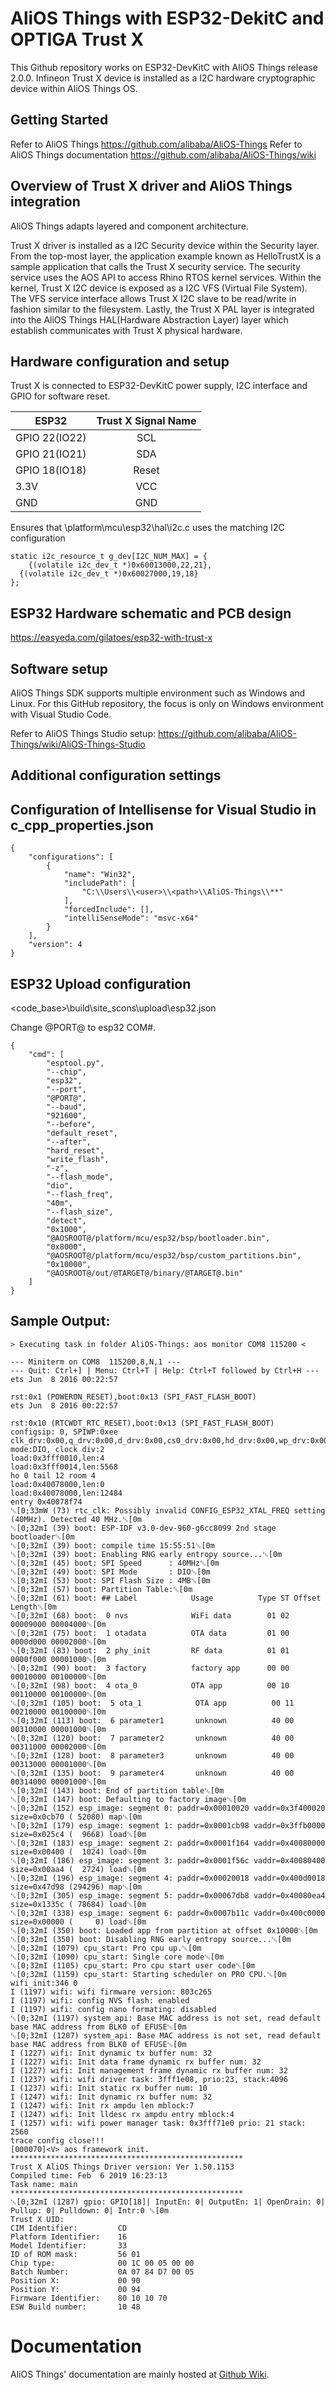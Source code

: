 # AliOS Things with ESP32-DekitC and OPTIGA Trust X

This Github repository works on ESP32-DevKitC with AliOS Things release 2.0.0. Infineon Trust X device is installed as a I2C hardware cryptographic device within AliOS Things OS.

## Getting Started

Refer to AliOS Things https://github.com/alibaba/AliOS-Things
Refer to AliOS Things documentation https://github.com/alibaba/AliOS-Things/wiki

## Overview of Trust X driver and AliOS Things integration

AliOS Things adapts layered and component architecture.

Trust X driver is installed as a I2C Security device within the Security layer.
From the top-most layer, the application example known as HelloTrustX is a sample application that calls the Trust X security service. The security service uses the AOS API to access Rhino RTOS kernel services. Within the kernel, Trust X I2C device is exposed as a I2C VFS (Virtual File System). The VFS service interface allows Trust X I2C slave to be read/write in fashion similar to the filesystem. Lastly, the Trust X PAL layer is integrated into the AliOS Things HAL(Hardware Abstraction Layer) layer which establish communicates with Trust X physical hardware.   

## Hardware configuration and setup

Trust X is connected to ESP32-DevKitC power supply, I2C interface and GPIO for software reset.

|ESP32 | Trust X Signal Name|
|---|:---:|
|GPIO 22(IO22) | SCL |
|GPIO 21(IO21) | SDA |
|GPIO 18(IO18)| Reset |
|3.3V | VCC |
|GND | GND |

Ensures that <AliOS-Things>\platform\mcu\esp32\hal\i2c.c uses the matching I2C configuration
```
static i2c_resource_t g_dev[I2C_NUM_MAX] = {
	{(volatile i2c_dev_t *)0x60013000,22,21},
  {(volatile i2c_dev_t *)0x60027000,19,18}
};
```

## ESP32 Hardware schematic and PCB design
https://easyeda.com/gilatoes/esp32-with-trust-x

## Software setup

AliOS Things SDK supports multiple environment such as Windows and Linux. For this GitHub repository, the focus is only on Windows environment with Visual Studio Code.

Refer to AliOS Things Studio setup:
https://github.com/alibaba/AliOS-Things/wiki/AliOS-Things-Studio

## Additional configuration settings
## Configuration of Intellisense for Visual Studio in c_cpp_properties.json
```
{
    "configurations": [
        {
            "name": "Win32",
            "includePath": [
                "C:\\Users\\<user>\\<path>\\AliOS-Things\\**"
            ],
            "forcedInclude": [],
            "intelliSenseMode": "msvc-x64"
        }
    ],
    "version": 4
}
```


## ESP32 Upload configuration
<code_base>\build\site_scons\upload\esp32.json

Change @PORT@ to esp32 COM#.

```
{
    "cmd": [
        "esptool.py",
        "--chip",
        "esp32",
        "--port",
        "@PORT@",
        "--baud",
        "921600",
        "--before",
        "default_reset",
        "--after",
        "hard_reset",
        "write_flash",
        "-z",
        "--flash_mode",
        "dio",
        "--flash_freq",
        "40m",
        "--flash_size",
        "detect",
        "0x1000",
        "@AOSROOT@/platform/mcu/esp32/bsp/bootloader.bin",
        "0x8000",
        "@AOSROOT@/platform/mcu/esp32/bsp/custom_partitions.bin",
        "0x10000",
        "@AOSROOT@/out/@TARGET@/binary/@TARGET@.bin"
    ]
}
```

## Sample Output:
```
> Executing task in folder AliOS-Things: aos monitor COM8 115200 <

--- Miniterm on COM8  115200,8,N,1 ---
--- Quit: Ctrl+] | Menu: Ctrl+T | Help: Ctrl+T followed by Ctrl+H ---
ets Jun  8 2016 00:22:57

rst:0x1 (POWERON_RESET),boot:0x13 (SPI_FAST_FLASH_BOOT)
ets Jun  8 2016 00:22:57

rst:0x10 (RTCWDT_RTC_RESET),boot:0x13 (SPI_FAST_FLASH_BOOT)
configsip: 0, SPIWP:0xee
clk_drv:0x00,q_drv:0x00,d_drv:0x00,cs0_drv:0x00,hd_drv:0x00,wp_drv:0x00
mode:DIO, clock div:2
load:0x3fff0010,len:4
load:0x3fff0014,len:5568
ho 0 tail 12 room 4
load:0x40078000,len:0
load:0x40078000,len:12484
entry 0x40078f74
␛[0;33mW (73) rtc_clk: Possibly invalid CONFIG_ESP32_XTAL_FREQ setting (40MHz). Detected 40 MHz.␛[0m
␛[0;32mI (39) boot: ESP-IDF v3.0-dev-960-g6cc8099 2nd stage bootloader␛[0m
␛[0;32mI (39) boot: compile time 15:55:51␛[0m
␛[0;32mI (39) boot: Enabling RNG early entropy source...␛[0m
␛[0;32mI (45) boot: SPI Speed      : 40MHz␛[0m
␛[0;32mI (49) boot: SPI Mode       : DIO␛[0m
␛[0;32mI (53) boot: SPI Flash Size : 4MB␛[0m
␛[0;32mI (57) boot: Partition Table:␛[0m
␛[0;32mI (61) boot: ## Label            Usage          Type ST Offset   Length␛[0m
␛[0;32mI (68) boot:  0 nvs              WiFi data        01 02 00009000 00004000␛[0m
␛[0;32mI (75) boot:  1 otadata          OTA data         01 00 0000d000 00002000␛[0m
␛[0;32mI (83) boot:  2 phy_init         RF data          01 01 0000f000 00001000␛[0m
␛[0;32mI (90) boot:  3 factory          factory app      00 00 00010000 00100000␛[0m
␛[0;32mI (98) boot:  4 ota_0            OTA app          00 10 00110000 00100000␛[0m
␛[0;32mI (105) boot:  5 ota_1            OTA app          00 11 00210000 00100000␛[0m
␛[0;32mI (113) boot:  6 parameter1       unknown          40 00 00310000 00001000␛[0m
␛[0;32mI (120) boot:  7 parameter2       unknown          40 00 00311000 00002000␛[0m
␛[0;32mI (128) boot:  8 parameter3       unknown          40 00 00313000 00001000␛[0m
␛[0;32mI (135) boot:  9 parameter4       unknown          40 00 00314000 00001000␛[0m
␛[0;32mI (143) boot: End of partition table␛[0m
␛[0;32mI (147) boot: Defaulting to factory image␛[0m
␛[0;32mI (152) esp_image: segment 0: paddr=0x00010020 vaddr=0x3f400020 size=0x0cb70 ( 52080) map␛[0m
␛[0;32mI (179) esp_image: segment 1: paddr=0x0001cb98 vaddr=0x3ffb0000 size=0x025c4 (  9668) load␛[0m
␛[0;32mI (183) esp_image: segment 2: paddr=0x0001f164 vaddr=0x40080000 size=0x00400 (  1024) load␛[0m
␛[0;32mI (186) esp_image: segment 3: paddr=0x0001f56c vaddr=0x40080400 size=0x00aa4 (  2724) load␛[0m
␛[0;32mI (196) esp_image: segment 4: paddr=0x00020018 vaddr=0x400d0018 size=0x47d98 (294296) map␛[0m
␛[0;32mI (305) esp_image: segment 5: paddr=0x00067db8 vaddr=0x40080ea4 size=0x1335c ( 78684) load␛[0m
␛[0;32mI (338) esp_image: segment 6: paddr=0x0007b11c vaddr=0x400c0000 size=0x00000 (     0) load␛[0m
␛[0;32mI (350) boot: Loaded app from partition at offset 0x10000␛[0m
␛[0;32mI (350) boot: Disabling RNG early entropy source...␛[0m
␛[0;32mI (1079) cpu_start: Pro cpu up.␛[0m
␛[0;32mI (1090) cpu_start: Single core mode␛[0m
␛[0;32mI (1105) cpu_start: Pro cpu start user code␛[0m
␛[0;32mI (1159) cpu_start: Starting scheduler on PRO CPU.␛[0m
wifi_init:346 0
I (1197) wifi: wifi firmware version: 803c265
I (1197) wifi: config NVS flash: enabled
I (1197) wifi: config nano formating: disabled
␛[0;32mI (1197) system_api: Base MAC address is not set, read default base MAC address from BLK0 of EFUSE␛[0m
␛[0;32mI (1207) system_api: Base MAC address is not set, read default base MAC address from BLK0 of EFUSE␛[0m
I (1227) wifi: Init dynamic tx buffer num: 32
I (1227) wifi: Init data frame dynamic rx buffer num: 32
I (1227) wifi: Init management frame dynamic rx buffer num: 32
I (1237) wifi: wifi driver task: 3fff1e08, prio:23, stack:4096
I (1237) wifi: Init static rx buffer num: 10
I (1247) wifi: Init dynamic rx buffer num: 32
I (1247) wifi: Init rx ampdu len mblock:7
I (1247) wifi: Init lldesc rx ampdu entry mblock:4
I (1257) wifi: wifi power manager task: 0x3fff71e0 prio: 21 stack: 2560
trace config close!!!
[000070]<V> aos framework init.
****************************************************
Trust X AliOS Things Driver version: Ver 1.50.1153
Compiled time: Feb  6 2019 16:23:13
Task name: main
****************************************************
␛[0;32mI (1287) gpio: GPIO[18]| InputEn: 0| OutputEn: 1| OpenDrain: 0| Pullup: 0| Pulldown: 0| Intr:0 ␛[0m
Trust X UID:
CIM Identifier:         CD
Platform Identifier:    16
Model Identifier:       33
ID of ROM mask:         56 01
Chip type:              00 1C 00 05 00 00
Batch Number:           0A 07 84 D7 00 05
Position X:             00 90
Position Y:             00 94
Firmware Identifier:    80 10 10 70
ESW Build number:       10 48
```

# Documentation
AliOS Things' documentation are mainly hosted at [Github Wiki](https://github.com/alibaba/AliOS-Things/wiki).
